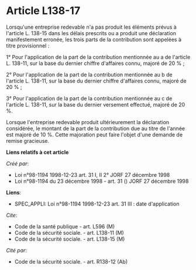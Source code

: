 # Article L138-17

Lorsqu'une entreprise redevable n'a pas produit les éléments prévus à l'article L. 138-15 dans les délais prescrits ou a
produit une déclaration manifestement erronée, les trois parts de la contribution sont appelées à titre provisionnel :

1° Pour l'application de la part de la contribution mentionnée au a de l'article L. 138-11, sur la base du dernier chiffre
d'affaires connu, majoré de 20 % ;

2° Pour l'application de la part de la contribution mentionnée au b de l'article L. 138-11, sur la base du dernier chiffre
d'affaires connu, majoré de 20 % ;

3° Pour l'application de la part de la contribution mentionnée au c de l'article L. 138-11, sur la base du dernier versement
effectué, majoré de 20 %.

Lorsque l'entreprise redevable produit ultérieurement la déclaration considérée, le montant de la part de la contribution due
au titre de l'année est majoré de 10 %. Cette majoration peut faire l'objet d'une demande de remise gracieuse.

**Liens relatifs à cet article**

_Créé par_:

  - Loi n°98-1194 1998-12-23 art. 31 I, II 2° JORF 27 décembre 1998
  - Loi n°98-1194 du 23 décembre 1998 - art. 31 () JORF 27 décembre 1998

**Liens**:

  - SPEC_APPLI: Loi n°98-1194 1998-12-23 art. 31 III : date d'application

_Cite_:

  - Code de la santé publique - art. L596 (M)
  - Code de la sécurité sociale. - art. L138-11 (M)
  - Code de la sécurité sociale. - art. L138-15 (M)

_Cité par_:

  - Code de la sécurité sociale. - art. R138-12 (Ab)
